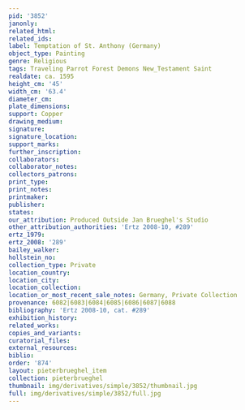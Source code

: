 ```yaml
---
pid: '3852'
janonly: 
related_html: 
related_ids: 
label: Temptation of St. Anthony (Germany)
object_type: Painting
genre: Religious
tags: Traveling Parrot Forest Demons New_Testament Saint
realdate: ca. 1595
height_cm: '45'
width_cm: '63.4'
diameter_cm: 
plate_dimensions: 
support: Copper
drawing_medium: 
signature: 
signature_location: 
support_marks: 
further_inscription: 
collaborators: 
collaborator_notes: 
collectors_patrons: 
print_type: 
print_notes: 
printmaker: 
publisher: 
states: 
our_attribution: Produced Outside Jan Brueghel's Studio
other_attribution_authorities: 'Ertz 2008-10, #289'
ertz_1979: 
ertz_2008: '289'
bailey_walker: 
hollstein_no: 
collection_type: Private
location_country: 
location_city: 
location_collection: 
location_or_most_recent_sale_notes: Germany, Private Collection
provenance: 6082|6083|6084|6085|6086|6087|6088
bibliography: 'Ertz 2008-10, cat. #289'
exhibition_history: 
related_works: 
copies_and_variants: 
curatorial_files: 
external_resources: 
biblio: 
order: '874'
layout: pieterbrueghel_item
collection: pieterbrueghel
thumbnail: img/derivatives/simple/3852/thumbnail.jpg
full: img/derivatives/simple/3852/full.jpg
---
```

